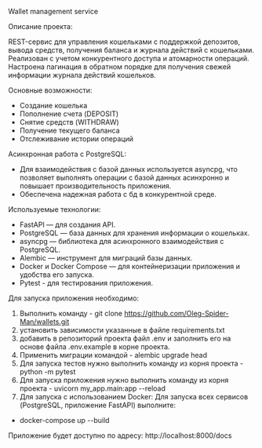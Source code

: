Wallet management service

Описание проекта:

REST-сервис для управления кошельками с поддержкой депозитов, вывода средств, получения баланса и журнала действий с кошельками. Реализован с учетом конкурентного доступа и атомарности операций. Настроена пагинация в обратном порядке для получения свежей информации журнала действий кошельков.

Основные возможности:

 - Создание кошелька
 - Пополнение счета (DEPOSIT)
 - Снятие средств (WITHDRAW)
 - Получение текущего баланса
 - Отслеживание истории операций

Асинхронная работа с PostgreSQL:

 - Для взаимодействия с базой данных используется asyncpg, что позволяет выполнять операции с базой данных асинхронно и повышает производительность приложения.
 - Обеспечена надежная работа с бд в конкурентной среде.

Используемые технологии:

 - FastAPI — для создания API.
 - PostgreSQL — база данных для хранения информации о кошельках.
 - asyncpg — библиотека для асинхронного взаимодействия с PostgreSQL.
 - Alembic — инструмент для миграций базы данных.
 - Docker и Docker Compose — для контейнеризации приложения и удобства его запуска.
 - Pytest - для тестирования приложения.

Для запуска приложения необходимо:

 1. Выполнить команду - git clone https://github.com/Oleg-Spider-Man/wallets.git
 2. установить зависимости указанные в файле requirements.txt
 3. добавить в репозиторий проекта файл .env и заполнить его на основе файла .env.example в корне проекта.
 4. Применить миграции командой - alembic upgrade head
 5. Для запуска тестов нужно выполнить команду из корня проекта - python -m pytest
 6. Для запуска приложения нужно выполнить команду из корня проекта - uvicorn my_app.main:app --reload
 7. Для запуска с использованием Docker: Для запуска всех сервисов (PostgreSQL, приложение FastAPI) выполните:

 - docker-compose up --build

Приложение будет доступно по адресу: http://localhost:8000/docs




